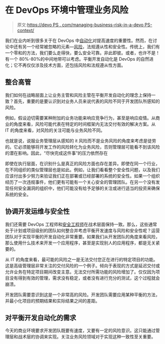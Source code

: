 # 在 DevOps 环境中管理业务风险

> 原文:[https://devo PS . com/managing-business-risk-in-a-devo PS-context/](https://devops.com/managing-business-risk-in-a-devops-context/)

我们在业内听到很多关于在 DevOps 中[自动化](https://devops.com/?s=automation)对提高速度的重要性。然而，在讨论中还有另一个经常被忽略的元素—[风险](https://devops.com/?s=risk)，法规遵从性和安全性。传统上，我们有一个零和的方法，我们要么走得快，要么安全可靠。非此即彼。或者，也许不是！有一个 80%-80%的中间地带可以考虑。平衡开发自动化是 DevOps 的自然进化；它不再仅仅涉及技术方面，还包括风险和法规遵从性方面。

## 整合高管

我们如何在战略层面上让业务主管和风险主管在平衡开发自动化的理念上保持一致？首先，重要的是要认识到对业务人员来说代表的风险不同于开发团队所感知的风险。

例如，假设迫切需要某种附加的业务功能来响应竞争行为，甚至是响应疫情。从商业的角度来看，风险可能代表在特定的时间框架内无法交付有效的解决方案。从 IT 的角度来看，对风险的关注可能与业务风险不同。

也就是说，说服业务管理层从感知的 it 风险而不是业务风险的角度来考虑是徒劳的。它必须能够将开发工作的风险转化为业务风险，否则管理层可能看不到该风险的潜在影响。因此，“尽快完成这件事”的压力依然存在

即使在执行层面，在识别什么是真正的风险方面也存在差异。即使在同一个行业，在不同组织的类似管理层也是如此。例如，让我们看看整个安全性问题，以及我们应该付出多少努力来验证我们正在部署或已经部署的系统的安全性。如果一个组织经历了一次违规事件，他们更有可能有一个关心安全的管理团队。在另一个没有发现任何安全漏洞的组织中，他们可能没有给予足够的关注或进行适当的投资来确保系统的安全。

## 协调开发运维与安全性

我们还需要 DevOps 工程师和[安全工程师](https://securityboulevard.com/?s=security+engineers)在战术层面保持一致。那么，这些通常处于计划或项目级别的团队如何整合并考虑平衡开发速度与风险和安全性呢？运营团队对于实现平衡的开发自动化非常重要。如果我们从开发团队的角度来看风险，那么使用什么技术来开发一个应用程序，甚至是实现别人的应用程序，都是无关紧要的。

从 IT 的角度来看，最可能的风险之一是无法交付您正在进行的特定项目的功能。这是高级管理层非常关注的交付风险的一个例子。倾向于表现的方式是延迟交付或允许业务在特定项目期间改变主意。无法交付所需功能的风险增加了。仅仅因为项目没有得到有效的管理，需求没有稳定，或者没有进行充分的测试，这个过程就会崩溃。

开发团队需要意识到这是一个非常高的风险。开发团队需要应用某种平衡的方法，并最小化项目的预期结果和实际结果之间的差距。

## 对平衡开发自动化的需求

今天的商业环境要求开发团队既要有速度，又要有一定的风险意识。这只能通过管理层和战术层的协调来实现。关注业务风险领域对于实现这种一致性至关重要。
